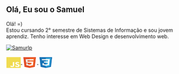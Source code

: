 ## Olá, Eu sou o Samuel

Olá! =) <br>
Estou cursando 2° semestre de Sistemas de Informação e sou jovem aprendiz.
Tenho interesse em Web Design e desenvolvimento web.
  
  <a href = "https://github.com/Samurlp">
  <img height = "180em" src="https://github-readme-stats.vercel.app/api/top-langs?username=Samurlp&show_icons=true&theme=dark" alt="Samurlp" />

<div style="display: inline_block"><br>
  <img align="center" alt="Rafa-Js" height="30" width="40" src="https://raw.githubusercontent.com/devicons/devicon/master/icons/javascript/javascript-plain.svg">
  <img align="center" alt="Rafa-HTML" height="30" width="40" src="https://raw.githubusercontent.com/devicons/devicon/master/icons/html5/html5-original.svg">
  <img align="center" alt="Rafa-CSS" height="30" width="40" src="https://raw.githubusercontent.com/devicons/devicon/master/icons/css3/css3-original.svg">
  </div>





  
